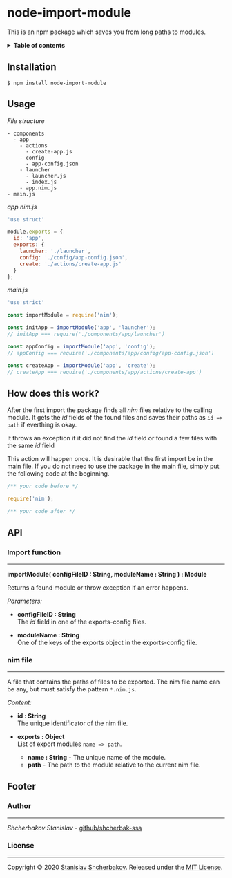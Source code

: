 # node-import-module #

This is an npm package which saves you from long paths to modules.

<details>
<summary><strong>Table of contents</strong></summary>

 - [Installation](#installation)
 - [Usage](#usage)
 - [How does this work?](#how-does-this-work)
 - [API](#api)
   * [Import funtions](#import-function)
   * [nim file](#nim-file)
 - [Footer](#footer)
   * [Author](#author)
   * [License](#license) 

</details>

## Installation ##

```
$ npm install node-import-module
```

## Usage ##

*File structure*

```
- components
  - app
    - actions
      - create-app.js
    - config
      - app-config.json
    - launcher
      - launcher.js
      - index.js
    - app.nim.js
- main.js
```

*app.nim.js*

```javascript
'use struct'

module.exports = {
  id: 'app',
  exports: {
    launcher: './launcher',
    config: './config/app-config.json',
    create: './actions/create-app.js'
  }
};
```

*main.js*

```javascript
'use strict'

const importModule = require('nim');

const initApp = importModule('app', 'launcher');
// initApp === require('./components/app/launcher')

const appConfig = importModule('app', 'config');
// appConfig === require('./components/app/config/app-config.json')

const createApp = importModule('app', 'create');
// createApp === require('./components/app/actions/create-app')
```

## How does this work? ##

After the first import the package finds all *nim* files relative to the calling module.
It gets the *id* fields of the found files and saves their paths as `id => path` if everthing is okay.

It throws an exception if it did not find the *id* field or found a few files with the same *id* field

This action will happen once.
It is desirable that the first import be in the main file.
If you do not need to use the package in the main file,
simply put the following code at the beginning.

```javascript
/** your code before */

require('nim');

/** your code after */
```

## API ##

### Import function ###

-----------------------

**importModule( configFileID : String, moduleName : String ) : Module**

Returns a found module or throw exception if an error happens.

*Parameters:*

 - **configFileID : String**<br>
   The *id* field in one of the exports-config files.

 - **moduleName : String**<br>
   One of the keys of the exports object in the exports-config file.

### nim file ###

---------------------------

A file that contains the paths of files to be exported.
The nim file name can be any, but must satisfy the pattern `*.nim.js`.

*Content:*

 - **id : String**<br>
   The unique identificator of the nim file.

 - **exports : Object**<br>
   List of export modules `name => path`.

   * **name : String** - The unique name of the module.
   * **path** - The path to the module relative to the current nim file.

## Footer ##

### Author ###

--------------

*Shcherbakov Stanislav* - [github/shcherbak-ssa](https://github.com/shcherbak-ssa)

### License ###

---------------

Copyright &copy; 2020 [Stanislav Shcherbakov](https://github.com/shcherbak-ssa).
Released under the [MIT License](LICENSE).